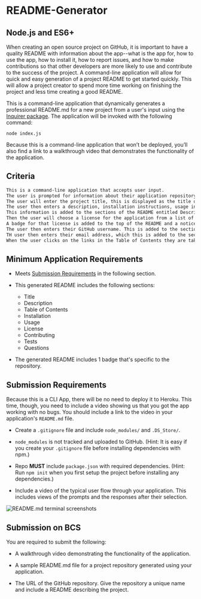 # README-Generator
## Node.js and ES6+ 

When creating an open source project on GitHub, it is important to have a quality README with information about the app--what is the app for, how to use the app, how to install it, how to report issues, and how to make contributions so that other developers are more likely to use and contribute to the success of the project. A command-line application will allow for quick and easy generation of a project README to get started quickly. This will allow a project creator to spend more time working on finishing the project and less time creating a good README.

This is a command-line application that dynamically generates a professional README.md for a new project from a user's input using the [Inquirer package](https://www.npmjs.com/package/inquirer).
The application will be invoked with the following command:

```
node index.js
```

Because this is a command-line application that won’t be deployed, you’ll also find a link to a walkthrough video that demonstrates the functionality of the application.

## Criteria

```md
This is a command-line application that accepts user input.
The user is prompted for information about their application repository, then a quality, professional README.md is generated with the title of the project and sections entitled Description, Table of Contents, Installation, Usage, License, Contributing, Tests, and Questions.
The user will enter the project title, this is displayed as the title of the README.
The user then enters a description, installation instructions, usage information, contribution guidelines, and test instructions.
This information is added to the sections of the README entitled Description, Installation, Usage, Contributing, and Tests.
Then the user will choose a license for the application from a list of options.
A badge for that license is added to the top of the README and a notice is added to the section of the README entitled License, that explains which license the application is covered under.
The user then enters their GitHub username. This is added to the section of the README entitled Questions, with a link to the GitHub profile.
TH user then enters their email address, which this is added to the section of the README entitled Questions, with instructions on how to reach the user with additional questions.
When the user clicks on the links in the Table of Contents they are taken to the corresponding section of the README.
```

## Minimum Application Requirements

* Meets [Submission Requirements](#submission-requirements) in the following section.

* This generated README includes the following sections: 

  * Title
  * Description
  * Table of Contents
  * Installation
  * Usage
  * License
  * Contributing
  * Tests
  * Questions

* The generated README includes 1 badge that's specific to the repository.


## Submission Requirements

Because this is a CLI App, there will be no need to deploy it to Heroku. This time, though, you need to include a video showing us that you got the app working with no bugs. You should include a link to the video in your application's `README.md` file.

* Create a `.gitignore` file and include `node_modules/` and `.DS_Store/`.

* `node_modules` is not tracked and uploaded to GitHub. (Hint: It is easy if you create your `.gitignore` file before installing dependencies with npm.)

* Repo **MUST** include `package.json` with required dependencies. (Hint: Run `npm init` when you first setup the project before installing any dependencies.)

* Include a video of the typical user flow through your application. This includes views of the prompts and the responses after their selection.

![README.md terminal screenshots](screenshots.png?raw=true)



## Submission on BCS

You are required to submit the following:

* A walkthrough video demonstrating the functionality of the application. 

* A sample README.md file for a project repository generated using your application.

* The URL of the GitHub repository. Give the repository a unique name and include a README describing the project.